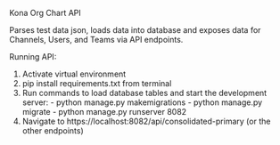 Kona Org Chart API 

Parses test data json, loads data into database and exposes data for Channels, Users, 
and Teams via API endpoints. 


Running API: 

1. Activate virtual environment
2. pip install requirements.txt from terminal 
3. Run commands to load database tables and start the development server: 
        - python manage.py makemigrations
        - python manage.py migrate
        - python manage.py runserver 8082
4. Navigate to https://localhost:8082/api/consolidated-primary (or the other endpoints)
